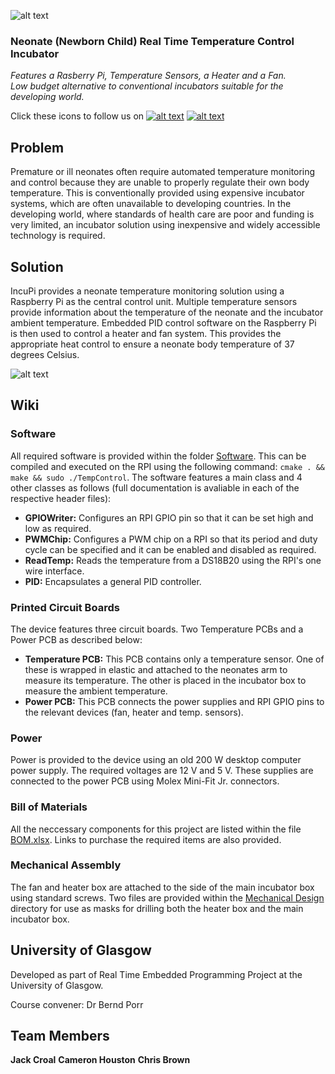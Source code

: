 ![alt text](https://raw.githubusercontent.com/croaljack0/IncubatePi/master/Media/incupi_logo_2_lowres.png)

### Neonate (Newborn Child) Real Time Temperature Control Incubator
*Features a Rasberry Pi, Temperature Sensors, a Heater and a Fan.*  
*Low budget alternative to conventional incubators suitable for the developing world.*

[facebook_icon]: https://raw.githubusercontent.com/croaljack0/IncubatePi/master/Media/facebook_icon.png
[facebook_url]: https://www.facebook.com/IncuPi/

[instagram_icon]: https://raw.githubusercontent.com/croaljack0/IncubatePi/master/Media/instagram_icon.png
[instagram_url]: https://www.instagram.com/incupi_project

Click these icons to follow us on  [![alt text][facebook_icon]][facebook_url] [![alt text][instagram_icon]][instagram_url]

## Problem

Premature or ill neonates often require automated temperature monitoring and control because they are unable to properly regulate their own body temperature. This is conventionally provided using expensive incubator systems, which are often unavailable to developing countries. In the developing world, where standards of health care are poor and funding is very limited, an incubator solution using inexpensive and widely accessible technology is required.

## Solution

IncuPi provides a neonate temperature monitoring solution using a Raspberry Pi as the central control unit. Multiple temperature sensors provide information about the temperature of the neonate and the incubator ambient temperature. Embedded PID control software on the Raspberry Pi is then used to control a heater and fan system. This provides the appropriate heat control to ensure a neonate body temperature of 37 degrees Celsius.

![alt text](https://raw.githubusercontent.com/croaljack0/IncubatePi/master/Media/incupi_block_diagram.png)

## Wiki 

### Software
All required software is provided within the folder [Software](./Software). This can be compiled and executed on the RPI using the following command: `cmake . && make && sudo ./TempControl`. The software features a main class and 4 other classes as follows (full documentation is avaliable in each of the respective header files):
* **GPIOWriter:** Configures an RPI GPIO pin so that it can be set high and low as required.
* **PWMChip:** Configures a PWM chip on a RPI so that its period and duty cycle can be specified and it can be enabled and disabled as required.
* **ReadTemp:** Reads the temperature from a DS18B20 using the RPI's one wire interface.
* **PID:** Encapsulates a general PID controller.

### Printed Circuit Boards
The device features three circuit boards. Two Temperature PCBs and a Power PCB as described below:
* **Temperature PCB:** This PCB contains only a temperature sensor. One of these is wrapped in elastic and attached to the neonates arm to measure its temperature. The other is placed in the incubator box to measure the ambient temperature. 
* **Power PCB:** This PCB connects the power supplies and RPI GPIO pins to the relevant devices (fan, heater and temp. sensors).

### Power 
Power is provided to the device using an old 200 W desktop computer power supply. The required voltages are 12 V and 5 V. These supplies are connected to the power PCB using Molex Mini-Fit Jr. connectors.

### Bill of Materials
All the neccessary components for this project are listed within the file [BOM.xlsx](./Circuit%20Design/BOM.xlsx). Links to purchase the required items are also provided. 

### Mechanical Assembly 
The fan and heater box are attached to the side of the main incubator box using standard screws. Two files are provided within the [Mechanical Design](./Mechanical%20Design) directory for use as masks for drilling both the heater box and the main incubator box.

## University of Glasgow
Developed as part of Real Time Embedded Programming Project at the University of Glasgow.

Course convener:    Dr Bernd Porr

## Team Members
**Jack Croal**
**Cameron Houston**
**Chris Brown**
